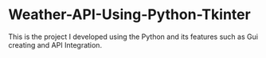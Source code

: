 # Weather-API-Using-Python-Tkinter
This is the project I developed using the Python and its features such as Gui creating and API Integration.
